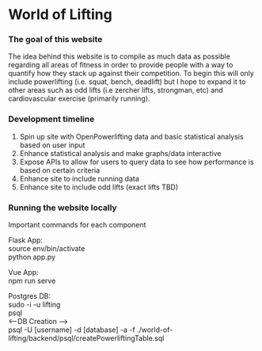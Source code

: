 # World of Lifting

### The goal of this website
The idea behind this website is to compile as much data as possible regarding all areas of fitness in order to provide people with a way to quantify how they stack up against their competition.
To begin this will only include powerlifting (i.e. squat, bench, deadlift) but I hope to expand it to other areas such as odd lifts (i.e zercher lifts, strongman, etc) and cardiovascular exercise (primarily running).

### Development timeline
1. Spin up site with OpenPowerlifting data and basic statistical analysis based on user input
2. Enhance statistical analysis and make graphs/data interactive
3. Expose APIs to allow for users to query data to see how performance is based on certain criteria
4. Enhance site to include running data
5. Enhance site to include odd lifts (exact lifts TBD)

### Running the website locally
Important commands for each component  
  
Flask App:  
source env/bin/activate  
python app.py  
  
Vue App:  
npm run serve  
  
Postgres DB:  
sudo -i -u lifting  
psql  
<--DB Creation -->  
psql -U [username] -d [database] -a -f ./world-of-lifting/backend/psql/createPowerliftingTable.sql  